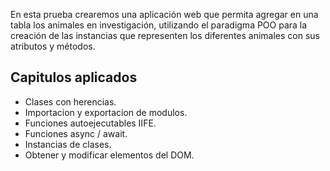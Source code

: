 En esta
prueba crearemos una aplicación web que permita agregar en una tabla los animales en
investigación, utilizando el paradigma POO para la creación de las instancias que
representen los diferentes animales con sus atributos y métodos.
## Capitulos aplicados
- Clases con herencias.
- Importacion y exportacion de modulos.
- Funciones autoejecutables IIFE.
- Funciones async / await.
- Instancias de clases.
- Obtener y modificar elementos del DOM.
